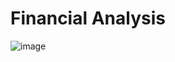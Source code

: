 # Financial Analysis

![image](https://github.com/user-attachments/assets/f255afdd-b9a6-47a6-b2d0-228788cb6cc0)
